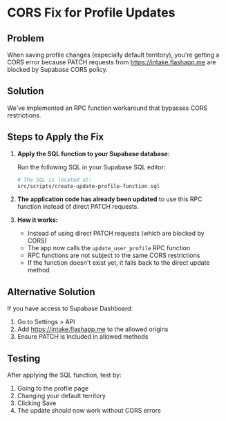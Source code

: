 # CORS Fix for Profile Updates

## Problem
When saving profile changes (especially default territory), you're getting a CORS error because PATCH requests from https://intake.flashapp.me are blocked by Supabase CORS policy.

## Solution
We've implemented an RPC function workaround that bypasses CORS restrictions.

## Steps to Apply the Fix

1. **Apply the SQL function to your Supabase database:**
   
   Run the following SQL in your Supabase SQL editor:
   ```bash
   # The SQL is located at:
   src/scripts/create-update-profile-function.sql
   ```

2. **The application code has already been updated** to use this RPC function instead of direct PATCH requests.

3. **How it works:**
   - Instead of using direct PATCH requests (which are blocked by CORS)
   - The app now calls the `update_user_profile` RPC function
   - RPC functions are not subject to the same CORS restrictions
   - If the function doesn't exist yet, it falls back to the direct update method

## Alternative Solution
If you have access to Supabase Dashboard:
1. Go to Settings > API
2. Add https://intake.flashapp.me to the allowed origins
3. Ensure PATCH is included in allowed methods

## Testing
After applying the SQL function, test by:
1. Going to the profile page
2. Changing your default territory
3. Clicking Save
4. The update should now work without CORS errors